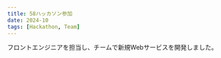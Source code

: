 ```yaml
---
title: 58ハッカソン参加
date: 2024-10
tags: [Hackathon, Team]
---
```


フロントエンジニアを担当し、チームで新規Webサービスを開発しました。
